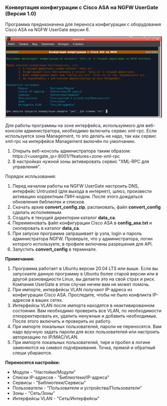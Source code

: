 <h3>Конвертация конфигурации с Cisco ASA на NGFW UserGate (Версия 1.0)</h3>

Программа предназначена для переноса конфигурации с оборудования Cisco ASA на NGFW UserGate версии 6.

<p align="center"><img src="main_image.png"></p>

Для работы программы на зоне интерфейса, используемого для веб-консоли администратора, необходимо включить сервис xml-rpc.
Если используется зона Management, то это делать не надо, так как сервис xml-rpc на интерфейсе Management включён по умолчанию.
1. Открыть веб-консоль администратора таким образом: https://<usergate_ip>:8001/?features=zone-xml-rpc
2. В настройках нужной зоны активировать сервис "XML-RPC для управления".

Порядок испльзования:
1. Перед началом работы на NGFW UserGate настроить DNS, интерфейс Untrusted (для выхода в интернет), шлюз,
произвести активацию корректным ПИН-кодом. После этого дождаться обновления библиотек и списков.
2. Скачать архив <b>convert_config.zip</b>, распаковать, файл <b>convert_config</b> сделать исполняемым.
3. Создать в текущей директории каталог <b>data_ca</b>.
4. Переименовать файл конфигурации Cisco ASA в <b>config_asa.txt</b> и скопировать в каталог <b>data_ca</b>.
5. При запуске программа запрашивает ip узла, login и пароль администратора NGFW. Проверьте, что у администратора,
логин которого используете, в профиле включены разрешения для API.
6. Запустить <b>convert_config</b> в терминале.

<b>Примечания:</b>
1. Программа работает в Ubuntu версии 20.04 LTS или выше. Если вы запускаете данную программу в Ubuntu более старой
версии или в другой разновидности Linux, вы делаете это на свой страх и риск. Компания UserGate в этом случае ничем
вам не может помочь.
2. При импорте, интерфейсы VLAN получают IP-адреса из конфигурации Cisco ASA. Проследите, чтобы не было конфликта
IP-адресов в ваших сетях.
3. Интерфейсы VLAN после импорта находятся в неактивированном состоянии. Вам необходимо проверить все VLAN,
по необходимости откорректировать их, удалить ненужные и добавить необходимые. После этого включить и проверить их работу.
4. При импорте локальных пользователей, пароли не переносятся. Вам надо вручную задать пароли для всех пользователей
или настроить авторизацию по IP/MAC/VLAN.
5. При импорте локальных пользователей, тире и пробел в логине заменяются на символ подчёркивания. Точка, прямой и
обратный слеши убираются.

<b>Переносятся настройки:</b>
- Модули                - "Настойки/Модули"
- Списки IP-адресов     - "Библиотеки/IP-адреса"
- Сервисы               - "Библиотеки/Сервисы"
- Пользователи          - "Пользователи и устройства/Пользователи"
- Зоны                  - "Сеть/Зоны"
- Интерфейсы VLAN       - "Сеть/Интерфейсы"
